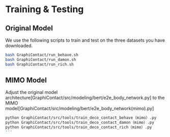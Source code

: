 # Training & Testing

## Original Model

We use the following scripts to train and test on the three datasets you have downloaded. 

```bash
bash GraphiContact/run_behave.sh
bash GraphiContact/run_damon.sh
bash GraphiContact/run_rich.sh
```

## MIMO Model
Adjust the original model architecture[GraphiContact/src/modeling/bert/e2e_body_network.py] to the MIMO model[GraphiContact/src/modeling/bert/e2e_body_network(mimo).py]

```bash
python GraphiContact/src/tools/train_deco_contact_behave（mimo）.py
python GraphiContact/src/tools/train_deco_contact_damon（mimo）.py
python GraphiContact/src/tools/train_deco_contact_rich（mimo）.py
'''

